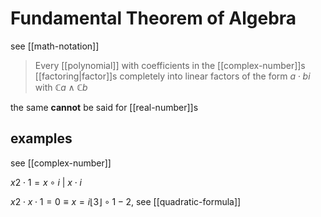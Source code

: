 # Fundamental Theorem of Algebra

see [[math-notation]]

> Every [[polynomial]] with coefficients in the [[complex-number]]s [[factoring|factor]]s completely into linear factors of the form $a \cdot bi$ with $\mathbb{C} a \land \mathbb{C} b$

the same **cannot** be said for [[real-number]]s

## examples

see [[complex-number]]

$x2 \cdot 1 = x \circ i\ |\ x \cdot i$

$x2 \cdot x \cdot 1 = 0 \equiv x = i \lfloor 3 \rfloor \circ 1 - 2$, see [[quadratic-formula]]
